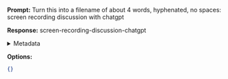 **Prompt:**
Turn this into a filename of about 4 words, hyphenated, no spaces: screen recording discussion with chatgpt

**Response:**
screen-recording-discussion-chatgpt

<details><summary>Metadata</summary>

- Duration: 1195 ms
- Datetime: 2023-11-10T14:15:08.353239
- Model: gpt-3.5-turbo-0613

</details>

**Options:**
```json
{}
```

